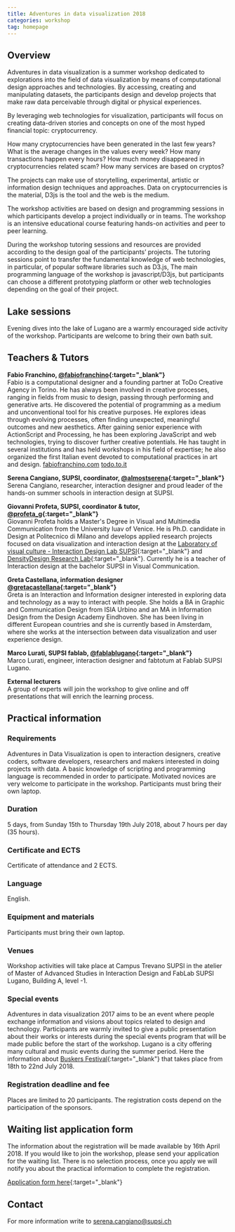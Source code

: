 ```yaml
---
title: Adventures in data visualization 2018
categories: workshop
tag: homepage
---
```


## Overview

Adventures in data visualization is a summer workshop dedicated to explorations into the field of data visualization by means of computational design approaches and technologies.
By accessing, creating and manipulating datasets, the participants design and develop projects that make raw data perceivable through digital or physical experiences. 

By leveraging web technologies for visualization, participants will focus on creating data-driven stories and concepts on one of the most hyped financial topic: cryptocurrency.

How many cryptocurrencies have been generated in the last few years? What is the average changes in the values every week? How many transactions happen every hours?
How much money disappeared in cryptocurrencies related scam? How many services are based on cryptos?

The projects can make use of storytelling, experimental, artistic or information design techniques and approaches. Data on cryptocurrencies is the material, D3js is the tool and the web is the medium.

The workshop activities are based on design and programming sessions in which participants develop a project individually or in teams. The workshop is an intensive educational course featuring hands-on activities and peer to peer learning.

During the workshop tutoring sessions and resources are provided according to the design goal of the participants’ projects. The tutoring sessions point to transfer the fundamental knowledge of web technologies, in particular, of popular software libraries such as D3.js, The main programming language of the workshop is javascript/D3js, but participants can choose a different prototyping platform or other web technologies depending on the goal of their project.


## Lake sessions

Evening dives into the lake of Lugano are a warmly encouraged side activity of the workshop. Participants are welcome to bring their own bath suit.


## Teachers & Tutors

**Fabio Franchino, [@fabiofranchino](https://twitter.com/fabiofranchino){:target="_blank"}**  
Fabio is a computational designer and a founding partner at ToDo Creative Agency in Torino. He has always been involved in creative processes, ranging in fields from music to design, passing through performing and generative arts. He discovered the potential of programming as a medium and unconventional tool for his creative purposes. He explores ideas through evolving processes, often finding unexpected, meaningful outcomes and new aesthetics. After gaining senior experience with ActionScript and Processing, he has been exploring JavaScript and web technologies, trying to discover further creative potentials. He has taught in several institutions and has held workshops in his field of expertise; he also organized the first Italian event devoted to computational practices in art and design. [fabiofranchino.com](https://fabiofranchino.com) [todo.to.it](https://todo.to.it)

**Serena Cangiano, SUPSI, coordinator, [@almostserena](https://twitter.com/almostserena){:target="_blank"}**  
Serena Cangiano, researcher, interaction designer and proud leader of the hands-on summer schools in interaction design at SUPSI. 

**Giovanni Profeta, SUPSI, coordinator & tutor, [@profeta_g](https://twitter.com/profeta_g){:target="_blank"}**  
Giovanni Profeta holds a Master's Degree in Visual and Multimedia Communication from the University Iuav of Venice. He is Ph.D. candidate in Design at Politecnico di Milano and develops applied research projects focused on data visualization and interaction design at the [Laboratory of visual culture - Interaction Design Lab SUPSI](http://www.supsi.ch/lcv){:target="_blank"} and [DensityDesign Research Lab](http://www.densitydesign.org/){:target="_blank"}. Currently he is a teacher of Interaction design at the bachelor SUPSI in Visual Communication.

**Greta Castellana, information designer [@gretacastellana](https://twitter.com/gretacastellana){:target="_blank"}**  
Greta is an Interaction and Information designer interested in exploring data and technology as a way to interact with people. She holds a BA in Graphic and Communication Design from ISIA Urbino and an MA in Information Design from the Design Academy Eindhoven. She has been living in different European countries and she is currently based in Amsterdam, where she works at the intersection between data visualization and user experience design. 

**Marco Lurati, SUPSI fablab, [@fablablugano](https://twitter.com/fablablugano){:target="_blank"}**  
Marco Lurati, engineer, interaction designer and fabtotum at Fablab SUPSI Lugano.

**External lecturers**  
A group of experts will join the workshop to give online and off presentations that will enrich the learning process.


## Practical information

### Requirements

Adventures in Data Visualization is open to interaction designers, creative coders, software developers, researchers and makers interested in doing projects with data. A basic knowledge of scripting and programming language is recommended in order to participate. Motivated novices are very welcome to participate in the workshop. Participants must bring their own laptop.

### Duration

5 days, from Sunday 15th to Thursday 19th July 2018, about 7 hours per day (35 hours).

### Certificate and ECTS

Certificate of attendance and 2 ECTS.

### Language

English.

### Equipment and materials

Participants must bring their own laptop.

### Venues

Workshop activities will take place at Campus Trevano SUPSI in the atelier of Master of Advanced Studies in Interaction Design and FabLab SUPSI Lugano, Building A, level -1.

### Special events

Adventures in data visualization 2017 aims to be an event where people exchange information and visions about topics related to design and technology. Participants are warmly invited to give a public presentation about their works or interests during the special events program that will be made public before the start of the workshop. Lugano is a city offering many cultural and music events during the summer period. Here the information about [Buskers Festival](http://www.luganobuskers.ch/){:target="_blank"} that takes place from 18th to 22nd July 2018.

### Registration deadline and fee

Places are limited to 20 participants. The registration costs depend on the participation of the sponsors.

## Waiting list application form

The information about the registration will be made available by 16th April 2018. If you would like to join the workshop, please send your application for the waiting list. There is no selection process, once you apply we will notify you about the practical information to complete the registration.

[Application form here](http://lcvform.supsi.ch/form/view.php?id=68599){:target="_blank"}

## Contact

For more information write to <serena.cangiano@supsi.ch>


